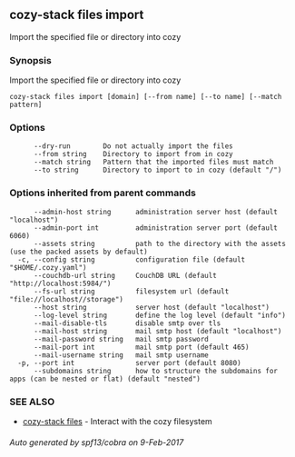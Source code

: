 ## cozy-stack files import

Import the specified file or directory into cozy

### Synopsis


Import the specified file or directory into cozy

```
cozy-stack files import [domain] [--from name] [--to name] [--match pattern]
```

### Options

```
      --dry-run        Do not actually import the files
      --from string    Directory to import from in cozy
      --match string   Pattern that the imported files must match
      --to string      Directory to import to in cozy (default "/")
```

### Options inherited from parent commands

```
      --admin-host string      administration server host (default "localhost")
      --admin-port int         administration server port (default 6060)
      --assets string          path to the directory with the assets (use the packed assets by default)
  -c, --config string          configuration file (default "$HOME/.cozy.yaml")
      --couchdb-url string     CouchDB URL (default "http://localhost:5984/")
      --fs-url string          filesystem url (default "file://localhost//storage")
      --host string            server host (default "localhost")
      --log-level string       define the log level (default "info")
      --mail-disable-tls       disable smtp over tls
      --mail-host string       mail smtp host (default "localhost")
      --mail-password string   mail smtp password
      --mail-port int          mail smtp port (default 465)
      --mail-username string   mail smtp username
  -p, --port int               server port (default 8080)
      --subdomains string      how to structure the subdomains for apps (can be nested or flat) (default "nested")
```

### SEE ALSO
* [cozy-stack files](cozy-stack_files.md)	 - Interact with the cozy filesystem

###### Auto generated by spf13/cobra on 9-Feb-2017
